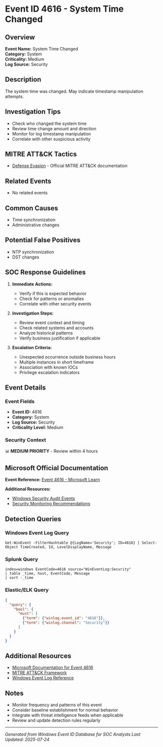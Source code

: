 # Event ID 4616 - System Time Changed

## Overview
**Event Name:** System Time Changed  
**Category:** System  
**Criticality:** Medium  
**Log Source:** Security  

## Description
The system time was changed. May indicate timestamp manipulation attempts.

## Investigation Tips
- Check who changed the system time
- Review time change amount and direction
- Monitor for log timestamp manipulation
- Correlate with other suspicious activity

## MITRE ATT&CK Tactics
- [Defense Evasion](https://attack.mitre.org/tactics/TA0005/) - Official MITRE ATT&CK documentation

## Related Events
- No related events

## Common Causes
- Time synchronization
- Administrative changes

## Potential False Positives
- NTP synchronization
- DST changes

## SOC Response Guidelines
1. **Immediate Actions:**
   - Verify if this is expected behavior
   - Check for patterns or anomalies
   - Correlate with other security events

2. **Investigation Steps:**
   - Review event context and timing
   - Check related systems and accounts
   - Analyze historical patterns
   - Verify business justification if applicable

3. **Escalation Criteria:**
   - Unexpected occurrence outside business hours
   - Multiple instances in short timeframe
   - Association with known IOCs
   - Privilege escalation indicators

## Event Details

### Event Fields
- **Event ID:** 4616
- **Category:** System
- **Log Source:** Security
- **Criticality Level:** Medium

### Security Context
📊 **MEDIUM PRIORITY** - Review within 4 hours

## Microsoft Official Documentation
**Event Reference:** [Event 4616 - Microsoft Learn](https://learn.microsoft.com/en-us/previous-versions/windows/it-pro/windows-10/security/threat-protection/auditing/event-4616)

**Additional Resources:**
- [Windows Security Audit Events](https://learn.microsoft.com/en-us/windows/security/threat-protection/auditing/audit-events)
- [Security Monitoring Recommendations](https://learn.microsoft.com/en-us/windows-server/identity/ad-ds/plan/appendix-l--events-to-monitor)

## Detection Queries

### Windows Event Log Query
```
Get-WinEvent -FilterHashtable @{LogName='Security'; ID=4616} | Select-Object TimeCreated, Id, LevelDisplayName, Message
```

### Splunk Query
```spl
index=windows EventCode=4616 source="WinEventLog:Security"
| table _time, host, EventCode, Message
| sort -_time
```

### Elastic/ELK Query
```json
{
  "query": {
    "bool": {
      "must": [
        {"term": {"winlog.event_id": "4616"}},
        {"term": {"winlog.channel": "Security"}}
      ]
    }
  }
}
```

## Additional Resources
- [Microsoft Documentation for Event 4616](https://docs.microsoft.com/en-us/windows/security/threat-protection/auditing/event-4616)
- [MITRE ATT&CK Framework](https://attack.mitre.org/)
- [Windows Event Log Reference](https://docs.microsoft.com/en-us/windows/win32/eventlog/event-logging)

## Notes
- Monitor frequency and patterns of this event
- Consider baseline establishment for normal behavior
- Integrate with threat intelligence feeds when applicable
- Review and update detection rules regularly

---
*Generated from Windows Event ID Database for SOC Analysts*
*Last Updated: 2025-07-24*